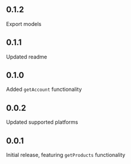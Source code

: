 ## 0.1.2

Export models

## 0.1.1

Updated readme

## 0.1.0

Added `getAccount` functionality

## 0.0.2

Updated supported platforms

## 0.0.1

Initial release, featuring `getProducts` functionality
